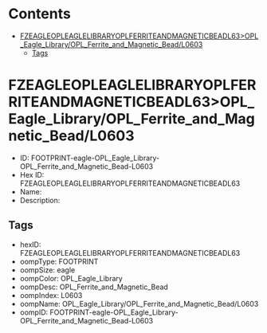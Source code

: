 



Contents
========

* [FZEAGLEOPLEAGLELIBRARYOPLFERRITEANDMAGNETICBEADL63>OPL_Eagle_Library/OPL_Ferrite_and_Magnetic_Bead/L0603](#fzeagleopleaglelibraryoplferriteandmagneticbeadl63opl_eagle_libraryopl_ferrite_and_magnetic_beadl0603)
	* [Tags](#tags)

# FZEAGLEOPLEAGLELIBRARYOPLFERRITEANDMAGNETICBEADL63>OPL_Eagle_Library/OPL_Ferrite_and_Magnetic_Bead/L0603

- ID: FOOTPRINT-eagle-OPL_Eagle_Library-OPL_Ferrite_and_Magnetic_Bead-L0603
- Hex ID: FZEAGLEOPLEAGLELIBRARYOPLFERRITEANDMAGNETICBEADL63
- Name: 
- Description: 

## Tags

- hexID: FZEAGLEOPLEAGLELIBRARYOPLFERRITEANDMAGNETICBEADL63
- oompType: FOOTPRINT
- oompSize: eagle
- oompColor: OPL_Eagle_Library
- oompDesc: OPL_Ferrite_and_Magnetic_Bead
- oompIndex: L0603
- oompName: OPL_Eagle_Library/OPL_Ferrite_and_Magnetic_Bead/L0603
- oompID: FOOTPRINT-eagle-OPL_Eagle_Library-OPL_Ferrite_and_Magnetic_Bead-L0603
